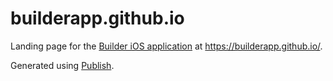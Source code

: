 # builderapp.github.io

Landing page for the [Builder iOS application](https://apps.apple.com/us/app/builder-bitrise-unofficial/id1393971201?ls=1&amp;mt=8) at https://builderapp.github.io/.

Generated using [Publish](https://github.com/johnsundell/publish).
